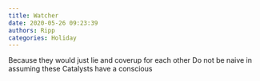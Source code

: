 ```yaml
---
title: Watcher
date: 2020-05-26 09:23:39
authors: Ripp
categories: Holiday
---
```


 Because they would just lie and coverup for each other
Do not be naive in assuming these Catalysts have a conscious